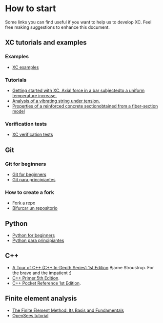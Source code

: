 # How to start

Some links you can find useful if you want to help us to develop XC. Feel free  making suggestions to enhance this document.

## XC tutorials and examples

### Examples
- [XC examples](https://github.com/xcfem/xc_examples)

### Tutorials
- [Getting started with XC. Axial force in a bar subjectedto a uniform temperature increase.](https://github.com/xcfem/xc_examples/blob/master/XC_tutorial_001/tutorial001_truss_temp.pdf)
- [Analysis of a vibrating string under tension.](https://raw.githubusercontent.com/xcfem/xc_examples/master/XC_tutorial_002/tutorial002_eigen_vibr_string.pdf)
- [Properties of a reinforced concrete sectionobtained from a fiber-section model](https://raw.githubusercontent.com/xcfem/xc_examples/master/XC_tutorial_003/tutorial003_fiber_section.pdf)

### Verification tests
- [XC verification tests](https://github.com/xcfem/xc/tree/master/verif/tests)

## Git

### Git for beginners

- [Git for beginners](https://product.hubspot.com/blog/git-and-github-tutorial-for-beginners)
- [Git para principiantes](https://www.ionos.es/digitalguide/paginas-web/desarrollo-web/tutorial-de-git/)

### How to create a fork

- [Fork a repo](https://docs.github.com/en/github/getting-started-with-github/quickstart/fork-a-repo)
- [Bifurcar un repositorio](https://docs.github.com/es/github/getting-started-with-github/quickstart/fork-a-repo)


## Python

- [Python for beginners](https://www.python.org/about/gettingstarted/)
- [Python para principiantes](https://www.ionos.es/digitalguide/paginas-web/desarrollo-web/tutorial-de-python/)

## C++

- [A Tour of C++ (C++ In-Depth Series) 1st Edition](https://geni.us/6fnnXpc) Bjarne Stroustrup. For the brave and the impatient :)
- [C++ Primer 5th Edition](https://geni.us/Y6Udqa).
- [C++ Pocket Reference 1st Edition](https://geni.us/w3tnB9).


## Finite element analysis

- [The Finite Element Method: Its Basis and Fundamentals](https://www.elsevier.com/books/the-finite-element-method-its-basis-and-fundamentals/zienkiewicz/978-1-85617-633-0)
- [OpenSees tutorial](https://opensees.berkeley.edu/workshop/NEESgridUser-EndWorkshop2005_presentations/NEESgridUser-EndWorkshopOpenSeesTutorial_SilviaMazzoni2005.pdf)
